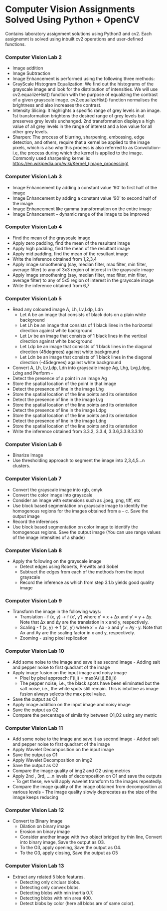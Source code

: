 # Computer Vision Assignments Solved Using Python + OpenCV
Contains laboratory assignment solutions using Python3 and cv2.
Each assignemnt is solved using inbuilt cv2 operations and user-defined functions.

### Computer Vision Lab 2
*	Image addition
*	Image Subtraction
*	Image Enhancement is performed using the following three methods:
 *	GrayScale Histogram Equalization: We find out the histograms of the grayscale image and look for the distribution of intensities. We will use cv2.equalizeHist() function with the purpose of equalizing the contrast of a given grayscale image. cv2.equalizeHist() function normalises the brightness and also increases the contrast.
 *	Intensity Slicing: It highlights a specific range of grey levels in an image. 1st transformation brightens the desired range of grey levels but preserves grey levels unchanged. 2nd transformation displays a high value of all grey levels in the range of interest and a low value for all other grey levels.
 *	Sharpen: The process of blurring, sharpening, embossing, edge detection, and others, require that a kernel be applied to the image pixels, which is also why this process is also referred to as Convolution- i.e, the process during which the kernel is applied to the image. Commonly used sharpening kernel is: https://en.wikipedia.org/wiki/Kernel_(image_processing)

### Computer Vision Lab 3
* Image Enhancement by adding a constant value ‘90’ to first half of the image
* Image Enhancement by adding a constant value ‘90’ to second half of the image
* Image Enhancement like gamma transformation on the entire image
* Image Enhancement – dynamic range of the image to be improved

### Computer Vision Lab 4
* Find the mean of the grayscale image   
* Apply zero padding, find the mean of the resultant image
* Apply high padding, find the mean of the resultant image
* Apply mid padding, find the mean of the resultant image
* Write the inference obtained from 1,2,3,4
* Apply image smoothening (say, median filter, max filter, min filter, average filter) to any of 3x3 region of interest in the grayscale image
* Apply image smoothening (say, median filter, max filter, min filter, average filter) to any of 5x5 region of interest in the grayscale image
* Write the inference obtained from 6,7

### Computer Vision Lab 5
* Read any coloured image A, Lh, Lv,Ldp, Ldn
  * Let A be an image that consists of black dots on a plain white background
  * Let Lh be an image that consists of 1 black lines in the horizontal direction against white background
  * Let Lv be an image that consists of 1 black lines in the vertical direction against white background
  * Let Ldp be an image that consists of 1 black lines in the diagonal direction (45degrees) against white background
  * Let Ldn be an image that consists of 1 black lines in the diagonal direction (-45degrees) against white background
*  Convert A, Lh, Lv,Ldp, Ldn into grayscale image Ag, Lhg, Lvg,Ldpg, Ldng and Perform -
  *  Detect the presence of a point in an image Ag
  *  Store the spatial location of the point in that image
  *  Detect the presence of line in the image Lhg
  *  Store the spatial location of the line points and its orientation
  *  Detect the presence of line in the image Lvg
  *  Store the spatial location of the line points and its orientation 
  *  Detect the presence of line in the image Ldpg
  *  Store the spatial location of the line points and its orientation
  *  Detect the presence of line in the image Ldng
  *  Store the spatial location of the line points and its orientation
  *  Write the inference obtained from 3.3.2, 3.3.4, 3.3.6,3.3.8.3.3.10

### Computer Vision Lab 6
* Binarize Image
* Use thresholding approach to segment the image into 2,3,4,5…n clusters.

### Computer Vision Lab 7
* Convert the grayscale image into rgb, cmyk
* Convert the color image into grayscale
* Consider an image with extensions such as .jpeg, png, tiff, etc
* Use block based segmentation on grayscale image to identify the homogenous regions for the images obtained from a – c. Save the output image
* Record the inferences
* Use block based segmentation on color image to identify the homogenous regions. Save the output image (You can use range values of the image intensities of a shade)

### Computer Vision Lab 8
* Apply the following on the grayscale image
  * Detect edges using Roberts, Prewitts and Sobel
  * Subtract the edges from each of the methods from the input grayscale 
  * Record the inference as which from step 3.1.b yields good quality image
 
### Computer Vision Lab 9
* Transform the image in the following ways:
  * Translation - f (x, y) → f (x′, y′) where x′ = x + ∆x and y′ = y + ∆y. Note that ∆x and ∆y are the translation in x and y, respectively.
  * Scaling - f (x, y) → f (x′, y′) where x′ = Ax · x and y′ = Ay · y. Note that Ax and Ay are the scaling factor in x and y, respectively.
  * Zooming - using pixel replication

### Computer Vision Lab 10
* Add some noise to the image and save it as second image - Adding salt and pepper noise to first quadrant of the image
* Apply image fusion on the input image and noisy image
  * Pixel by pixel approach: F(i,j) = max(A(i,j),B(i,j))
  * The pepper noise, i.e., the black spots have been eliminated but the salt noise, i.e., the white spots still remain. This is intuitive as image fusion always selects the max pixel value.
* Save the output as O1
* Apply image addition on the input image and noisy image
* Save the output as O2
* Compare the percentage of similarity between O1,O2 using any metric

### Computer Vision Lab 11
* Add some noise to the image and save it as second image - Added salt and pepper noise to first quadrant of the image
* Apply Wavelet Decomposition on the input image
* Save the output as O1
* Apply Wavelet Decomposition on img2
* Save the output as O2
* Compare the image quality of img2 and O2 using metrics
* Apply 2nd , 3rd, ….n levels of decomposition on O1 and save the outputs - To get these, we will apply wavelet transform to the images repeatedly.
* Compare the image quality of the image obtained from decomposition at various levels - The image quality slowly deprecates as the size of the image keeps reducing

### Computer Vision Lab 12
* Convert to Binary Image
  * Dilation on binary image
  * Erosion on binary image
  * Consider another image with two object bridged by thin line, Convert into binary image, Save the output as O3.
  * To the O3, apply opening, Save the output as O4.
  * To the O3, apply closing, Save the output as O5

### Computer Vision Lab 13
* Extract any related 5 blob features.
  * Detecting only circluar blobs.
  * Detecting only convex blobs.
  * Detecting blobs with min inertia 0.7.
  * Detecting blobs with min area 400.
  * Detect blobs by color (here all blobs are of same color).
